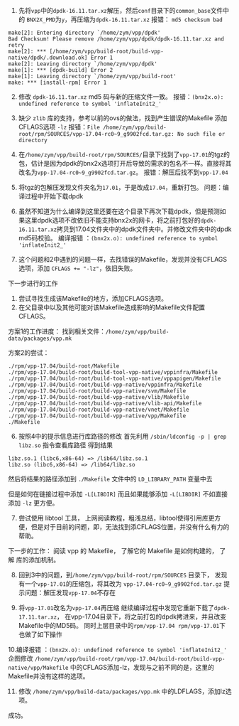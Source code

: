 1. 先将```vpp```中的```dpdk-16.11.tar.xz```解压，然后```conf```目录下的```common_base```文件中的 ```BNX2X_PMD```为```y```，再压缩为```dpdk-16.11.tar.xz```
报错： ```md5 checksum bad```
```
make[2]: Entering directory `/home/zym/vpp/dpdk'
Bad Checksum! Please remove /home/zym/vpp/dpdk/dpdk-16.11.tar.xz and retry
make[2]: *** [/home/zym/vpp/build-root/build-vpp-native/dpdk/.download.ok] Error 1
make[2]: Leaving directory `/home/zym/vpp/dpdk'
make[1]: *** [dpdk-build] Error 2
make[1]: Leaving directory `/home/zym/vpp/build-root'
make: *** [install-rpm] Error 1
```
2. 修改 ```dpdk-16.11.tar.xz``` md5 码与新的压缩文件一致。
报错：```(bnx2x.o): undefined reference to symbol 'inflateInit2_'```

3. 缺少 ```zlib``` 库的支持，参考以前的ovs的做法，找到产生错误的Makefile 添加CFLAGS选项 ```-lz```
报错：```File /home/zym/vpp/build-root/rpm/SOURCES/vpp-17.04-rc0~9_g9902fcd.tar.gz: No such file or directory```

4. 在```/home/zym/vpp/build-root/rpm/SOURCES/```目录下找到了```vpp-17.01```的tgz的包，估计是因为dpdk的bnx2x选项打开后导致的需求的包名不一样。直接将其改名为```vpp-17.04-rc0~9_g9902fcd.tar.gz```。
报错：解压后找不到```vpp-17.04```

5. 将tgz的包解压发现文件夹名为```17.01```，于是改成```17.04```，重新打包。
问题：编译过程中开始下载dpdk

6. 虽然不知道为什么编译到这里还要在这个目录下再次下载dpdk，但是预测如果这里dpdk选项不改依旧不能支持bnx2x的网卡，将之前打包好的```dpdk-16.11.tar.xz```拷贝到17.04文件夹中的dpdk文件夹中。并修改文件夹中的dpdk md5码校验。
编译报错 ：```(bnx2x.o): undefined reference to symbol 'inflateInit2_'```

7. 这个问题和2中遇到的问题一样，去找错误的Makefile，发现并没有CFLAGS选项，添加 ```CFLAGS += "-lz"```，依旧失败。

下一步进行的工作
1. 尝试寻找生成该Makefile的地方，添加CFLAGS选项。 
2. 在父目录中以及其他可能对该Makefile造成影响的Makefile文件配置CFLAGS。

方案1的工作进度：
找到相关文件：```/home/zym/vpp/build-data/packages/vpp.mk```

方案2的尝试：
```
./rpm/vpp-17.04/build-root/Makefile
./rpm/vpp-17.04/build-root/build-tool-vpp-native/vppinfra/Makefile
./rpm/vpp-17.04/build-root/build-tool-vpp-native/vppapigen/Makefile
./rpm/vpp-17.04/build-root/build-vpp-native/vppinfra/Makefile
./rpm/vpp-17.04/build-root/build-vpp-native/svm/Makefile
./rpm/vpp-17.04/build-root/build-vpp-native/vlib/Makefile
./rpm/vpp-17.04/build-root/build-vpp-native/vlib-api/Makefile
./rpm/vpp-17.04/build-root/build-vpp-native/vnet/Makefile
./rpm/vpp-17.04/build-root/build-vpp-native/vpp/Makefile
./Makefile
```


6. 按照4中的提示信息进行库路径的修改
首先利用  ```/sbin/ldconfig -p | grep libz.so``` 指令查看库路径 得到结果
```
libz.so.1 (libc6,x86-64) => /lib64/libz.so.1
libz.so (libc6,x86-64) => /lib64/libz.so
```
然后将结果的路径添加到 ```./Makefile``` 文件中的 ```LD_LIBRARY_PATH``` 变量中去

但是如何在链接过程中添加 ```-L[LIBDIR]```
而且如果能够添加 ```-L[LIBDIR]``` 不如直接添加 ```-lz``` 更方便。

7. 尝试使用 libtool 工具， 上网阅读教程，粗浅总结，libtool使得引用库更方便，但是对于目前的问题，即，无法找到添CFLAGS位置，并没有什么有力的帮助。

下一步的工作：
阅读 vpp 的 Makefile， 了解它的 Makefile 是如何构建的， 了解 库的添加机制。


8. 回到3中的问题，到```/home/zym/vpp/build-root/rpm/SOURCES``` 目录下， 发现有一个```vpp-17.01```的压缩包，将其改为 ```vpp-17.04-rc0~9_g9902fcd.tar.gz```
提示问题：解压发现```vpp-17.04```不存在

9. 将```vpp-17.01```改名为```vpp-17.04```再压缩
继续编译过程中发现它重新下载了```dpdk-17.11.tar.xz```， 在vpp-17.04目录下，将之前打包的dpdk拷进来，并且改变Makefile中的MD5码。
同时上层目录中的```rpm/vpp-17.04 rpm/vpp-17.01```下也做了如下操作

10.编译报错 ：```(bnx2x.o): undefined reference to symbol 'inflateInit2_'```
企图修改
```/home/zym/vpp/build-root/rpm/vpp-17.04/build-root/build-vpp-native/vpp/Makefile```
中的CFLAGS添加-lz，发现与之前不同的是，这里的Makefile并没有这样的选项。

11. 修改  ```/home/zym/vpp/build-data/packages/vpp.mk``` 中的LDFLAGS，添加lz选项。


成功。